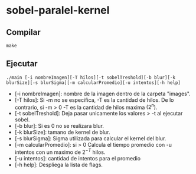 # sobel-paralel-kernel

## Compilar

`make`

## Ejecutar
 `./main [-i nombreImagen][-T hilos][-t sobelTreshold][-b blur][-k blurSize][-s blurSigma][-m calcularPromedio][-u intentos][-h help]`

 - [-i nombreImagen]: nombre de la imagen dentro de la carpeta "images".
 - [-T hilos]: Si -m no se especifica, -T es la cantidad de hilos. De lo contrario, si -m > 0 -T es la cantidad de hilos maxima $(2^n)$.
 - [-t sobelTreshold]: Deja pasar unicamente los valores > -t al ejecutar sobel.
 - [-b blur]: Si es 0 no se realizara blur.
 - [-k blurSize]: tamano de kernel de blur.
 - [-s blurSigma]: Sigma utilizada para calcular el kernel del blur.
 - [-m calcularPromedio]: si > 0 Calcula el tiempo promedio con -u intentos con un maximo de $2^{-T}$ hilos.
 - [-u intentos]: cantidad de intentos para el promedio
 - [-h help]: Despliega la lista de flags.